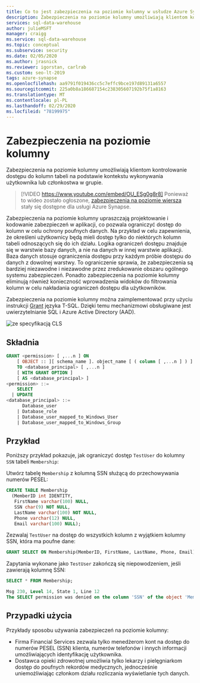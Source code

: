 ```yaml
---
title: Co to jest zabezpieczenia na poziomie kolumny w usłudze Azure Synapse?
description: Zabezpieczenia na poziomie kolumny umożliwiają klientom kontrolowanie dostępu do kolumn tabeli bazy danych na podstawie kontekstu wykonywania użytkownika lub członkostwa w grupie, upraszczając projektowanie i kodowanie zabezpieczeń w aplikacji oraz pozwalające na implementację ograniczeń w kolumnie niego.
services: sql-data-warehouse
author: julieMSFT
manager: craigg
ms.service: sql-data-warehouse
ms.topic: conceptual
ms.subservice: security
ms.date: 02/05/2020
ms.author: jrasnick
ms.reviewer: igorstan, carlrab
ms.custom: seo-lt-2019
tags: azure-synapse
ms.openlocfilehash: aa9791f019436cc5c7effc9bce197d89131a6557
ms.sourcegitcommit: 225a0b8a186687154c238305607192b75f1a8163
ms.translationtype: MT
ms.contentlocale: pl-PL
ms.lasthandoff: 02/29/2020
ms.locfileid: "78199975"
---
```

# <a name="column-level-security"></a>Zabezpieczenia na poziomie kolumny

Zabezpieczenia na poziomie kolumny umożliwiają klientom kontrolowanie dostępu do kolumn tabeli na podstawie kontekstu wykonywania użytkownika lub członkostwa w grupie.


> [!VIDEO https://www.youtube.com/embed/OU_ESg0g8r8]
Ponieważ to wideo zostało ogłoszone, [zabezpieczenia na poziomie wiersza](/sql/relational-databases/security/row-level-security?toc=%2Fazure%2Fsql-data-warehouse%2Ftoc&view=sql-server-2017) stały się dostępne dla usługi Azure Synapse. 

Zabezpieczenia na poziomie kolumny upraszczają projektowanie i kodowanie zabezpieczeń w aplikacji, co pozwala ograniczyć dostęp do kolumn w celu ochrony poufnych danych. Na przykład w celu zapewnienia, że określeni użytkownicy będą mieli dostęp tylko do niektórych kolumn tabeli odnoszących się do ich działu. Logika ograniczeń dostępu znajduje się w warstwie bazy danych, a nie na danych w innej warstwie aplikacji. Baza danych stosuje ograniczenia dostępu przy każdym próbie dostępu do danych z dowolnej warstwy. To ograniczenie sprawia, że zabezpieczenia są bardziej niezawodne i niezawodne przez zredukowanie obszaru ogólnego systemu zabezpieczeń. Ponadto zabezpieczenia na poziomie kolumny eliminują również konieczność wprowadzenia widoków do filtrowania kolumn w celu nakładania ograniczeń dostępu dla użytkowników.

Zabezpieczenia na poziomie kolumny można zaimplementować przy użyciu instrukcji [Grant](https://docs.microsoft.com/sql/t-sql/statements/grant-transact-sql) języka T-SQL. Dzięki temu mechanizmowi obsługiwane jest uwierzytelnianie SQL i Azure Active Directory (AAD).

![ze specyfikacją CLS](./media/column-level-security/cls.png)

## <a name="syntax"></a>Składnia

```sql
GRANT <permission> [ ,...n ] ON
    [ OBJECT :: ][ schema_name ]. object_name [ ( column [ ,...n ] ) ]
    TO <database_principal> [ ,...n ]
    [ WITH GRANT OPTION ]
    [ AS <database_principal> ]
<permission> ::=
    SELECT
  | UPDATE
<database_principal> ::=
      Database_user
    | Database_role
    | Database_user_mapped_to_Windows_User
    | Database_user_mapped_to_Windows_Group
```

## <a name="example"></a>Przykład
Poniższy przykład pokazuje, jak ograniczyć dostęp `TestUser` do kolumny `SSN` tabeli `Membership`:

Utwórz tabelę `Membership` z kolumną SSN służącą do przechowywania numerów PESEL:

```sql
CREATE TABLE Membership
  (MemberID int IDENTITY,
   FirstName varchar(100) NULL,
   SSN char(9) NOT NULL,
   LastName varchar(100) NOT NULL,
   Phone varchar(12) NULL,
   Email varchar(100) NULL);
```

Zezwalaj `TestUser` na dostęp do wszystkich kolumn z wyjątkiem kolumny SSN, która ma poufne dane:

```sql
GRANT SELECT ON Membership(MemberID, FirstName, LastName, Phone, Email) TO TestUser;
```

Zapytania wykonane jako `TestUser` zakończą się niepowodzeniem, jeśli zawierają kolumnę SSN:

```sql
SELECT * FROM Membership;

Msg 230, Level 14, State 1, Line 12
The SELECT permission was denied on the column 'SSN' of the object 'Membership', database 'CLS_TestDW', schema 'dbo'.
```

## <a name="use-cases"></a>Przypadki użycia

Przykłady sposobu używania zabezpieczeń na poziomie kolumny:

- Firma Financial Services zezwala tylko menedżerom kont na dostęp do numerów PESEL (SSN) klienta, numerów telefonów i innych informacji umożliwiających identyfikację użytkownika.
- Dostawca opieki zdrowotnej umożliwia tylko lekarzy i pielęgniarkom dostęp do poufnych rekordów medycznych, jednocześnie uniemożliwiając członkom działu rozliczania wyświetlanie tych danych.
